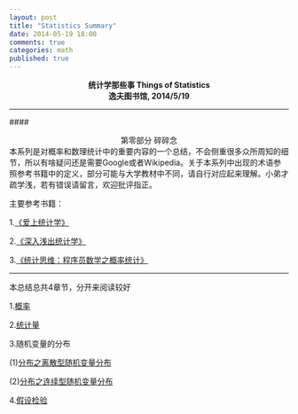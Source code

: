```yaml
---
layout: post
title: "Statistics Summary"
date: 2014-05-19 18:00
comments: true
categories: math
published: true
---
```


**<center>统计学那些事 Things of Statistics</center>**
**<center>逸夫图书馆, 2014/5/19</center>**

----------

####<center>第零部分 碎碎念</center>
本系列是对概率和数理统计中的重要内容的一个总结，不会侧重很多众所周知的细节，所以有啥疑问还是需要Google或者Wikipedia。关于本系列中出现的术语参照参考书籍中的定义，部分可能与大学教材中不同，请自行对应起来理解。小弟才疏学浅，若有错误请留言，欢迎批评指正。

主要参考书籍：

1.[《爱上统计学》](http://book.douban.com/subject/2985995/)

2.[《深入浅出统计学》](http://book.douban.com/subject/7056708/)

3.[《统计思维：程序员数学之概率统计》](http://book.douban.com/subject/24381562/)

----------

本总结总共4章节，分开来阅读较好

1.[概率](http://hujiaweibujidao.github.io/blog/2014/05/19/statistics-summary-1/)

2.[统计量](http://hujiaweibujidao.github.io/blog/2014/05/19/statistics-summary-3/)

3.随机变量的分布

(1)[分布之离散型随机变量分布](http://hujiaweibujidao.github.io/blog/2014/05/19/statistics-summary-2/)

(2)[分布之连续型随机变量分布](http://hujiaweibujidao.github.io/blog/2014/05/19/statistics-summary-2-1/)

4.[假设检验](http://hujiaweibujidao.github.io/blog/2014/05/19/statistics-summary-4/)


